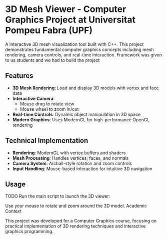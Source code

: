 # 3D Mesh Viewer - Computer Graphics Project at Universitat Pompeu Fabra (UPF)

A interactive 3D mesh visualization tool built with C++. This project demonstrates fundamental computer graphics concepts including mesh rendering, camera controls, and real-time interaction.
Framework was given to us students and we had to build the project

## Features

- **3D Mesh Rendering**: Load and display 3D models with vertex and face data
- **Interactive Camera**: 
  - Mouse drag to rotate view
  - Mouse wheel to zoom in/out
- **Real-time Controls**: Dynamic object manipulation in 3D space
- **Modern Graphics**: Uses ModernGL for high-performance OpenGL rendering

## Technical Implementation

- **Rendering**: ModernGL with vertex buffers and shaders
- **Mesh Processing**: Handles vertices, faces, and normals
- **Camera System**: Arcball-style rotation and zoom controls
- **Input Handling**: Mouse-based interaction for intuitive 3D navigation

## Usage
TODO
Run the main script to launch the 3D viewer:


Use your mouse to rotate and zoom around the 3D model.
Academic Context

This project was developed for a Computer Graphics course, focusing on practical implementation of 3D rendering techniques and interactive graphics programming.
